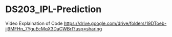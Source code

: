 # DS203_IPL-Prediction
	
Video Explaination of Code
https://drive.google.com/drive/folders/19DToeb-jj9MFHn_7YguEcMqX3DaCWBrf?usp=sharing
